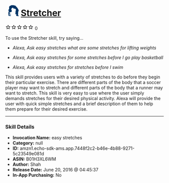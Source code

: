 # &nbsp;<img src="skill_icon" alt="Stretcher icon" width="36"> [Stretcher](http://alexa.amazon.com/#skills/amzn1.echo-sdk-ams.app.7448f2c2-b46e-4b88-9271-5c23549e081d)
![0 stars](../../images/ic_star_border_black_18dp_1x.png)![0 stars](../../images/ic_star_border_black_18dp_1x.png)![0 stars](../../images/ic_star_border_black_18dp_1x.png)![0 stars](../../images/ic_star_border_black_18dp_1x.png)![0 stars](../../images/ic_star_border_black_18dp_1x.png) 0

To use the Stretcher skill, try saying...

* *Alexa, Ask easy stretches what are some stretches for lifting weights*

* *Alexa, Ask easy stretches for some stretches before I go play basketball*

* *Alexa, Ask easy stretches for stretches before I swim*

This skill provides users with a variety of stretches to do before they begin their particular exercise. There are different parts of the body that a soccer player may want to stretch and different parts of the body that a runner may want to stretch. This skill is very easy to use where the user simply demands stretches for their desired physical activity. Alexa will provide the user with quick simple stretches and a brief description of them to help them prepare for their desired exercise.

***

### Skill Details

* **Invocation Name:** easy stretches
* **Category:** null
* **ID:** amzn1.echo-sdk-ams.app.7448f2c2-b46e-4b88-9271-5c23549e081d
* **ASIN:** B01H3XL6WM
* **Author:** Shah
* **Release Date:** June 20, 2016 @ 04:45:37
* **In-App Purchasing:** No
